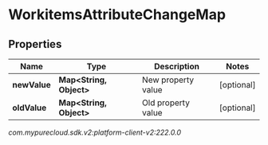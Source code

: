 # WorkitemsAttributeChangeMap


## Properties

| Name | Type | Description | Notes |
| ------------ | ------------- | ------------- | ------------- |
| **newValue** | **Map&lt;String, Object&gt;** | New property value |  [optional] |
| **oldValue** | **Map&lt;String, Object&gt;** | Old property value |  [optional] |




_com.mypurecloud.sdk.v2:platform-client-v2:222.0.0_
